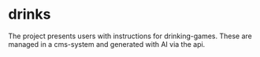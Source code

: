 # drinks
The project presents users with instructions for drinking-games. These are managed in a cms-system and generated with AI via the api.
